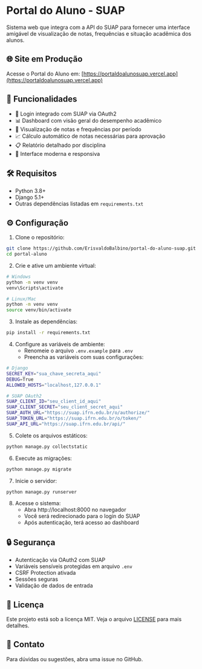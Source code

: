 # Portal do Aluno - SUAP

Sistema web que integra com a API do SUAP para fornecer uma interface amigável de visualização de notas, frequências e situação acadêmica dos alunos.

## 🌐 Site em Produção

Acesse o Portal do Aluno em: [https://portaldoalunosuap.vercel.app](https://portaldoalunosuap.vercel.app)

## 🚀 Funcionalidades

- 🔐 Login integrado com SUAP via OAuth2
- 📊 Dashboard com visão geral do desempenho acadêmico
- 📝 Visualização de notas e frequências por período
- 📈 Cálculo automático de notas necessárias para aprovação
- 📋 Relatório detalhado por disciplina
- 🎨 Interface moderna e responsiva

## 🛠️ Requisitos

- Python 3.8+
- Django 5.1+
- Outras dependências listadas em `requirements.txt`

## ⚙️ Configuração

1. Clone o repositório:
```bash
git clone https://github.com/ErisvaldoBalbino/portal-do-aluno-suap.git
cd portal-aluno
```

2. Crie e ative um ambiente virtual:
```bash
# Windows
python -m venv venv
venv\Scripts\activate

# Linux/Mac
python -m venv venv
source venv/bin/activate
```

3. Instale as dependências:
```bash
pip install -r requirements.txt
```

4. Configure as variáveis de ambiente:
   - Renomeie o arquivo `.env.example` para `.env`
   - Preencha as variáveis com suas configurações:
```bash
# Django
SECRET_KEY="sua_chave_secreta_aqui"
DEBUG=True
ALLOWED_HOSTS="localhost,127.0.0.1"

# SUAP OAuth2
SUAP_CLIENT_ID="seu_client_id_aqui"
SUAP_CLIENT_SECRET="seu_client_secret_aqui"
SUAP_AUTH_URL="https://suap.ifrn.edu.br/o/authorize/"
SUAP_TOKEN_URL="https://suap.ifrn.edu.br/o/token/"
SUAP_API_URL="https://suap.ifrn.edu.br/api/"
```

5. Colete os arquivos estáticos:
```bash
python manage.py collectstatic
```

6. Execute as migrações:
```bash
python manage.py migrate
```

7. Inicie o servidor:
```bash
python manage.py runserver
```

8. Acesse o sistema:
   - Abra http://localhost:8000 no navegador
   - Você será redirecionado para o login do SUAP
   - Após autenticação, terá acesso ao dashboard

## 🔒 Segurança

- Autenticação via OAuth2 com SUAP
- Variáveis sensíveis protegidas em arquivo `.env`
- CSRF Protection ativada
- Sessões seguras
- Validação de dados de entrada


## 📝 Licença

Este projeto está sob a licença MIT. Veja o arquivo [LICENSE](LICENSE) para mais detalhes.

## 📧 Contato

Para dúvidas ou sugestões, abra uma issue no GitHub.